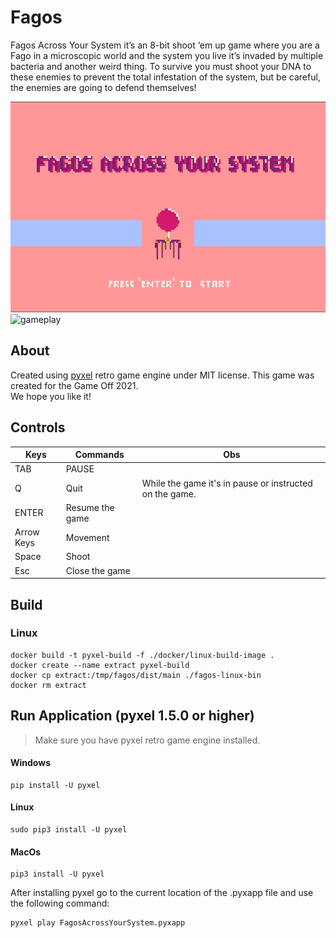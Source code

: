 # Fagos

Fagos Across Your System it’s an 8-bit shoot ‘em up game where you are a Fago in a microscopic world and the system you live it’s invaded by multiple bacteria and another weird thing. 
To survive you must shoot your DNA to these enemies to prevent the total infestation of the system, but be careful, the enemies are going to defend themselves!

![title](images-fagos/tittle.png)
![gameplay](https://user-images.githubusercontent.com/85807899/144197836-55c783aa-5382-468c-87d3-9dd35da445cf.gif)

## About
Created using [pyxel](https://github.com/kitao/pyxel) retro game engine under MIT license. 
This game was created for the Game Off 2021.  
We hope you like it!

## Controls

| Keys        | Commands               | Obs                                                           |
| ----------- | ---------------------- | ------------------------------------------------------------- |
| TAB         | PAUSE                  |                                                               |
| Q           | Quit                   | While the game it's in pause or instructed on the game.       |
| ENTER       | Resume the game        |                                                               |
| Arrow Keys  | Movement               |                                                               |
| Space       | Shoot                  |                                                               |
| Esc         | Close the game         |                                                               |

## Build

### Linux
```
docker build -t pyxel-build -f ./docker/linux-build-image .
docker create --name extract pyxel-build
docker cp extract:/tmp/fagos/dist/main ./fagos-linux-bin
docker rm extract
```

## Run Application (pyxel 1.5.0 or higher)
> Make sure you have pyxel retro game engine installed. 
#### Windows
```
pip install -U pyxel
```
#### Linux
```
sudo pip3 install -U pyxel
```
#### MacOs
```
pip3 install -U pyxel
```
After installing pyxel go to the current location of the .pyxapp file and use the following command:
```
pyxel play FagosAcrossYourSystem.pyxapp
```
